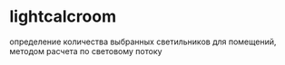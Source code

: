 # lightcalcroom
определение количества выбранных светильников для помещений, методом расчета по световому потоку
